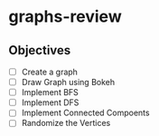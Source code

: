 # graphs-review

## Objectives

* [ ] Create a graph
* [ ] Draw Graph using Bokeh
* [ ] Implement BFS
* [ ] Implement DFS
* [ ] Implement Connected Compoents
* [ ] Randomize the Vertices
